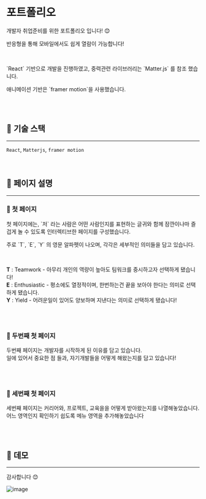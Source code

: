 # 포트폴리오

<p>개발자 취업준비를 위한 포트폴리오 입니다! 😊</p>
<p>반응형을 통해 모바일에서도 쉽게 열람이 가능합니다!</p>

<br/>

<p>`React` 기반으로 개발을 진행하였고, 중력관련 라이브러리는 `Matter.js` 를 참조 했습니다. </p>
<p>애니메이션 기반은 `framer motion`을 사용했습니다.</p>

<br/>
<br/>

## 📕 기술 스택
---

`React`, `Matterjs`, `framer motion`
<br/>
<br/>
<br/>

## 📕 페이지 설명
---


### 🔖 첫 페이지
<p>첫 페이지에는, `저` 라는 사람은 어떤 사람인지를 표현하는 글귀와 함께 잠깐이나마 즐겁게 놀 수 있도록 인터렉티브한 페이지를 구성했습니다.</p>
<p>주로 `T`, `E`, `Y` 의 영문 알파펫이 나오며, 각각은 세부적인 의미들을 담고 있습니다.</p>

<br/>

**T** : Teamwork - 아무리 개인의 역량이 높아도 팀워크를 중시하고자 선택하게 됐습니다! <br/>
**E** : Enthusiastic - 평소에도 열정적이며, 한번하는건 끝을 보아야 한다는 의미로 선택하게 됐습니다. <br/>
**Y** : Yield - 어려운일이 있어도 양보하며 지낸다는 의미로 선택하게 됐습니다! <br/>

<br/>
<br/>

### 🔖 두번째 첫 페이지
두번째 페이지는 개발자를 시작하게 된 이유를 담고 있습니다. <br/>
일에 있어서 중요한 점 들과, 자기개발들을 어떻게 해왔는지를 담고 있습니다!  <br/>


 <br/>
  <br/>

### 🔖 세번째 첫 페이지
세번째 페이지는 커리어와, 프로젝트, 교육을을 어떻게 받아왔는지를 나열해놓았습니다. <br/>
어느 영역인지 확인하기 쉽도록 메뉴 영역을 추가해놓았습니다 <br/>


 <br/> <br/>

## 📕 데모
---

감사합니다 😊

![image](https://github.com/hdev1004/vue-boilerplate/assets/59737252/d32ec255-3a70-428e-902c-88443603ecaf)